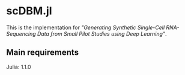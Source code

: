 # scDBM.jl
This is the implementation for *"Generating Synthetic Single-Cell RNA-Sequencing Data from Small Pilot Studies using Deep Learning"*.

## Main requirements  
Julia: 1.1.0
